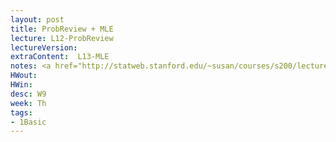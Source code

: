 ```yaml
---
layout: post
title: ProbReview + MLE  
lecture: L12-ProbReview 
lectureVersion: 
extraContent:  L13-MLE
notes: <a href="http://statweb.stanford.edu/~susan/courses/s200/lectures/lect11.pdf"> Useful MLE </a>   
HWout: 
HWin:  
desc: W9
week: Th
tags:
- 1Basic
---
```

